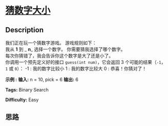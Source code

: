 # [猜数字大小][title]

## Description

我们正在玩一个猜数字游戏。 游戏规则如下：  
我从  **1**  到  _ **n**_  选择一个数字。 你需要猜我选择了哪个数字。  
每次你猜错了，我会告诉你这个数字是大了还是小了。  
你调用一个预先定义好的接口 `guess(int num)`，它会返回 3 个可能的结果（`-1`，`1` 或 `0`）：
            -1 : 我的数字比较小     1 : 我的数字比较大     0 : 恭喜！你猜对了！    



**示例 :**
            **输入:** n = 10, pick = 6    **输出:** 6


**Tags:** Binary Search

**Difficulty:** Easy

## 思路

[title]: https://leetcode-cn.com/problems/guess-number-higher-or-lower
